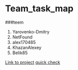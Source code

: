 # Team_task_map
###teem
1) Yarovenko-Dmitry 
2) NetFound
3) alex170485
4) KhazanAlexey
5) Belik85

 [Link to project](https://yarovenko-dmitry.github.io/Team_task_map/)
  [quick check](http://av-gps.com/getlocation/)
 
 